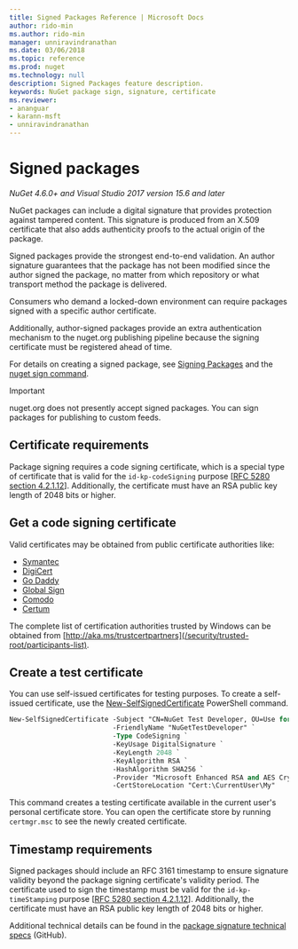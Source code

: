 ```yaml
---
title: Signed Packages Reference | Microsoft Docs
author: rido-min
ms.author: rido-min
manager: unniravindranathan
ms.date: 03/06/2018
ms.topic: reference
ms.prod: nuget
ms.technology: null
description: Signed Packages feature description.
keywords: NuGet package sign, signature, certificate
ms.reviewer:
- ananguar
- karann-msft
- unniravindranathan
---
```


# Signed packages

*NuGet 4.6.0+ and Visual Studio 2017 version 15.6 and later*

NuGet packages can include a digital signature that provides protection against tampered content. This signature is produced from an X.509 certificate that also adds authenticity proofs to the actual origin of the package.

Signed packages provide the strongest end-to-end validation. An author signature guarantees that the package has not been modified since the author signed the package, no matter from which repository or what transport method the package is delivered.

Consumers who demand a locked-down environment can require packages signed with a specific author certificate.

Additionally, author-signed packages provide an extra authentication mechanism to the nuget.org publishing pipeline because the signing certificate must be registered ahead of time.

For details on creating a signed package, see [Signing Packages](../create-packages/Sign-a-package.md) and the [nuget sign command](../tools/cli-ref-sign.md).

> [!Important]
> nuget.org does not presently accept signed packages. You can sign packages for publishing to custom feeds.

## Certificate requirements

Package signing requires a code signing certificate, which is a special type of certificate that is valid for the `id-kp-codeSigning` purpose [[RFC 5280 section 4.2.1.12](https://tools.ietf.org/html/rfc5280#section-4.2.1.12)]. Additionally, the certificate must have an RSA public key length of 2048 bits or higher.

## Get a code signing certificate

Valid certificates may be obtained from public certificate authorities like:

- [Symantec](https://trustcenter.websecurity.symantec.com/process/trust/productOptions?productType=SoftwareValidationClass3)
- [DigiCert](https://www.digicert.com/code-signing/)
- [Go Daddy](https://www.godaddy.com/web-security/code-signing-certificate)
- [Global Sign](https://www.globalsign.com/en/code-signing-certificate/)
- [Comodo](https://www.comodo.com/e-commerce/code-signing/code-signing-certificate.php)
- [Certum](https://www.certum.eu/certum/cert,offer_en_open_source_cs.xml) 

The complete list of certification authorities trusted by Windows can be obtained from [http://aka.ms/trustcertpartners](/security/trusted-root/participants-list).

## Create a test certificate

You can use self-issued certificates for testing purposes. To create a self-issued certificate, use the [New-SelfSignedCertificate](/powershell/module/pkiclient/new-selfsignedcertificate) PowerShell command.

```ps
New-SelfSignedCertificate -Subject "CN=NuGet Test Developer, OU=Use for testing purposes ONLY" `
                          -FriendlyName "NuGetTestDeveloper" `
                          -Type CodeSigning `
                          -KeyUsage DigitalSignature `
                          -KeyLength 2048 `
                          -KeyAlgorithm RSA `
                          -HashAlgorithm SHA256 `
                          -Provider "Microsoft Enhanced RSA and AES Cryptographic Provider" `
                          -CertStoreLocation "Cert:\CurrentUser\My" 
```

This command creates a testing certificate available in the current user's personal certificate store. You can open the certificate store by running `certmgr.msc` to see the newly created certificate.

## Timestamp requirements

Signed packages should include an RFC 3161 timestamp to ensure signature validity beyond the package signing certificate's validity period. The certificate used to sign the timestamp must be valid for the `id-kp-timeStamping` purpose [[RFC 5280 section 4.2.1.12](https://tools.ietf.org/html/rfc5280#section-4.2.1.12)]. Additionally, the certificate must have an RSA public key length of 2048 bits or higher.

Additional technical details can be found in the [package signature technical specs](https://github.com/NuGet/Home/wiki/Package-Signatures-Technical-Details) (GitHub).